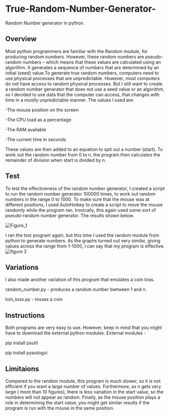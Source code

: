 # True-Random-Number-Generator-
Random Number generator in python. 

## Overview
Most python programmers are familiar with the Random module, for producing random numbers. However, these random numbers are pseudo-random numbers – which means that these values are calculated using an algorithm. It generates a sequence of numbers that are determined by an initial (seed) value.To generate true random numbers, computers need to use physical processes that are unpredictable. However, most computers do not have access to random physical processes. But I still want to create a random number generator that does not use a seed value or an algorithm, so I decided to use data that the computer can access, that changes with time in a mostly unpredictable manner. The values I used are:

-The mouse position on the screen 

-The CPU load as a percentage

-The RAM available 

-The current time in seconds 

These values are then added to an equation to spit out a number (start). To work out the random number from 0 to n, the program then calculates the remainder of division when start is divided by n. 

## Test
To test the effectiveness of the random number generator, I created a script to run the random number generator 100000 times, to work out random numbers in the range 0 to 1000. To make sure that the mouse was at different positions, I used AutoHotkey to create a script to move the mouse randomly while the program ran. Ironically, this again used some sort of pseudo-random number generator. The results shown below.

![Figure_1](https://github.com/user-attachments/assets/0fe1f089-1293-4355-8bca-4587d58e2cd6)


I ran the test program again, but this time I used the random module from python to generate numbers. As the graphs turned out very similar, giving values across the range from 1-1000, I can say that my program is effective.
![figure 2](https://github.com/user-attachments/assets/8a1662a6-4fa8-487e-8cfd-dc17dc27e33b)

## Variations
I also made another variation of this program that emulates a coin toss.

random_number.py - produces a random number bwtween 1 and n.

toin_toss.py - tosses a coin


## Instructions 
Both programs are very easy to use. However, keep in mind that you might have to download the external python modules.
External modules - 

pip install psutil

pip install pyautogui

## Limitaions 
Compared to the random module, this program is much slower, so it is not efficient if you want a large number of values.  Furthermore, as n gets very large ( more than 10 figures), there is less variation in the start value, so the numbers will not appear as random. Finally, as the mouse position plays a role in determining the start value, you might get similar results if the program is run with the mouse in the same position. 
